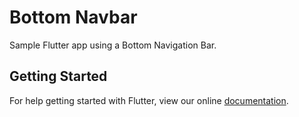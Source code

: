 # Bottom Navbar

Sample Flutter app using a Bottom Navigation Bar.

## Getting Started

For help getting started with Flutter, view our online
[documentation](https://flutter.io/).
